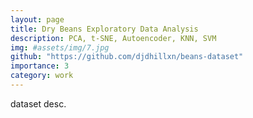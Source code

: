 ```yaml
---
layout: page
title: Dry Beans Exploratory Data Analysis
description: PCA, t-SNE, Autoencoder, KNN, SVM
img: #assets/img/7.jpg
github: "https://github.com/djdhillxn/beans-dataset"
importance: 3
category: work
---
```


dataset desc.